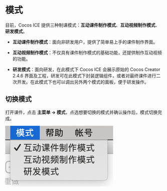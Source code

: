 # 模式

目前，Cocos ICE 提供三种制课模式：**互动课件制作模式**、**互动视频制作模式**、**研发模式**。

- **互动课件制作模式**：面向非研发用户，提供了简单易上手的课件制作界面。

- **互动视频制作模式**：不仅具有课件制作模式的基础功能，还提供制作互动视频的功能。

- **研发模式**：面向研发，在此模式下 Cocos ICE 会展示原始的 Cocos Creator 2.4.6 界面及工程，研发可在此模式下封装逻辑组件，或者对最终课件进行二次开发。在此模式下也可以调出另外两个模式的面板，便于研发操作。

## 切换模式

打开课件，点击 **主菜单 -> 模式**，点选想要切换的模式并确认操作后，模式切换完成。

![模式切换](../img/Mode_switch.png)